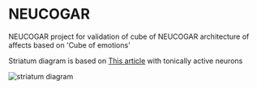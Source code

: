 # NEUCOGAR
NEUCOGAR project for validation of cube of NEUCOGAR architecture of affects based on 'Cube of emotions' 

Striatum diagram is based on [This article](http://www.ncbi.nlm.nih.gov/pubmed/20521851 "A computational model of how cholinergic interneurons protect striatal-dependent learning.") with tonically active neurons

![striatum diagram](https://github.com/research-team/NEUCOGAR/tree/student/nest/step_1/Striatum_D1_D2.png)